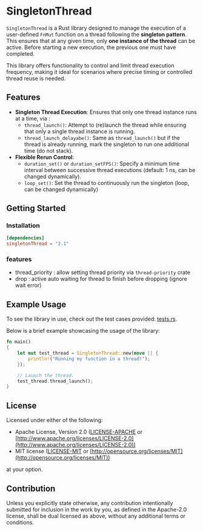 # SingletonThread

`SingletonThread` is a Rust library designed to manage the execution of a user-defined `FnMut` function on a 
thread following the **singleton pattern**. This ensures that at any given time, only **one instance of the thread** 
can be active. Before starting a new execution, the previous one must have completed.

This library offers functionality to control and limit thread execution frequency, 
making it ideal for scenarios where precise timing or controlled thread reuse is needed.

## Features

- **Singleton Thread Execution**: Ensures that only one thread instance runs at a time, via :
	- `thread_launch()`: Attempt to (re)launch the thread while ensuring that only a single thread instance is running.
	- `thread_launch_delayabe()`: Same as `thread_launch()` but if the thread is already running, mark the singleton to run one additional time (do not stack).
- **Flexible Rerun Control**:
    - `duration_set()` or `duration_setFPS()`: Specify a minimum time interval between successive thread executions (default: 1 ns, can be changed dynamically).
    - `loop_set()`: Set the thread to continuously run the singleton (loop, can be changed dynamically)

## Getting Started

### Installation

```toml
[dependencies]
singletonThread = "2.1"
```

### features

* thread_priority : allow setting thread priority via `thread-priority` crate
* drop : active auto waiting for thread to finish before dropping (ignore wait error)

## Example Usage

To see the library in use, check out the test cases provided: [tests.rs](https://github.com/hyultis/singletonThread/blob/master/tests/tests.rs).

Below is a brief example showcasing the usage of the library:

```rust
fn main() 
{ 
	let mut test_thread = SingletonThread::new(move || {
		println!("Running my function in a thread!");
	});

	// Launch the thread.
	test_thread.thread_launch();
}
```

## License

Licensed under either of the following:

- Apache License, Version 2.0 ([LICENSE-APACHE](LICENSE-APACHE) or [http://www.apache.org/licenses/LICENSE-2.0](http://www.apache.org/licenses/LICENSE-2.0))
- MIT license ([LICENSE-MIT](LICENSE-MIT) or [http://opensource.org/licenses/MIT](http://opensource.org/licenses/MIT))

at your option.

## Contribution

Unless you explicitly state otherwise, any contribution intentionally submitted for inclusion in the work by you, as defined in the Apache-2.0 license, shall be dual licensed as above, without any additional terms or conditions.
